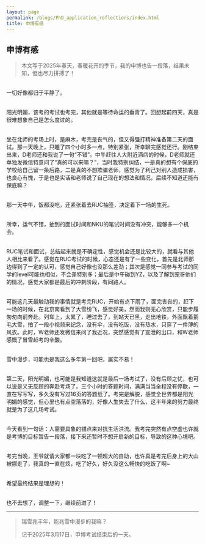 ```yaml
---
layout: page
permalink: /blogs/PhD_application_reflections/index.html
title: 申博有感
---
```


## 申博有感

> 本文写于2025年春天，春暖花开的季节，我的申博也告一段落，结果未知，但也尽力拼搏了！

<br>一切好像都归于平静了。

<br>阳光明媚，该考的考试也考完，其他就是等待命运的垂青了。回想起前四天，真是很难想象自己是怎么度过的。

<br>坐在北师的考场上时，是麻木，考完是丧气的，但又得强打精神准备第二天的面试。那一天晚上，只睡了四个小时多一点，特别紧张，所幸聊完感觉还行。刚结束出来，D老师还和我说了一句“不错”。中午赶往人大附近酒店的时候，D老师就还单独发微信特意问了“真的可以来嘛？”，当时我特别纠结，一是真的想有个保底的学校给自己留一条后路，二是真的不想欺骗老师，感觉为了利己对别人造成损害，也良心有愧，于是也是实话和老师说了自己现在的想法和情况，后续不知道还能有保底嘛？

<br>那一天中午，饭都没吃，还紧张着去RUC抽签，决定着下一场的生死。

<br>所幸，运气不错，抽到的面试时间和NKU的笔试时间没有冲突，能够多一个机会。

<br>RUC笔试和面试，总结起来就是不确定性，感觉机会还是比较大的，就看与其他人相比来看了。感觉在RUC考试的时候，心态还是有了一些变化，首先是北师那边得到了一定的认可，感觉自己好像也没那么差劲；其次是感觉一同参与考试的同学的level可能也相似，不会差特别多；最后是中午碰到YZ，以及了解到宠哥他们的情况，感觉大家都是最后的冲刺阶段，有同路人。

<br>可能这几天最触动我的事情就是考完RUC，开始有点下雨了，面完丧丧的，赶下一场的时候，在北京南看到了大雪纷飞，感觉好美，然而我则无心欣赏，只能步履匆匆向前奔赴。列车上，太累了，睡过去了，到站天已黑，走出地铁，外面飘着鹅毛大雪，拍了一段小视频来纪念，没有伞，没有吃饭，没有热水，只穿了一件薄的风衣。此时，W老师还发微信来问了我近况，突然感觉有了宣泄的出口，和W老师感慨了冒雪赶考的辛酸。

<br>雪中漫步，可能也是我这么多年第一回吧，属实不易！

<br>第二天，阳光明媚，也可能是我知道这就是最后一场考试了，没有后顾之忧，也可以说是义无反顾的奔赴考场了。三个小时的答题时间，满满当当全程没有停歇，一直在写写写，多久没有写过16页的答题纸了。考完是解脱，感觉全世界都是阳光明媚的感觉，但心里也有点空落落的，好像人生失去了什么，这半年来的努力最终就是为了这几场考试。

<br>今天看到一句话：人需要具象的锚点来对抗生活洪流。我考完突然有点空虚也许就是考博的目标暂告一段落，接下来还暂时不想开启新的目标，导致的这种心境吧。

<br>考完当晚，王爷就请大家都一块吃了一顿超大的自助，也许真是考完后身上的大山被挪走了，我真的一直在炫，吃了好久，好久没这么畅快的吃饭了啊~

<br>希望最终结果是理想的！

<br>也不去想了，调整一下，继续前进了！

---

> 瑞雪兆丰年，能兆雪中漫步的我嘛？
> 
> 记于2025年3月17日，申博考试结束后的一天。
